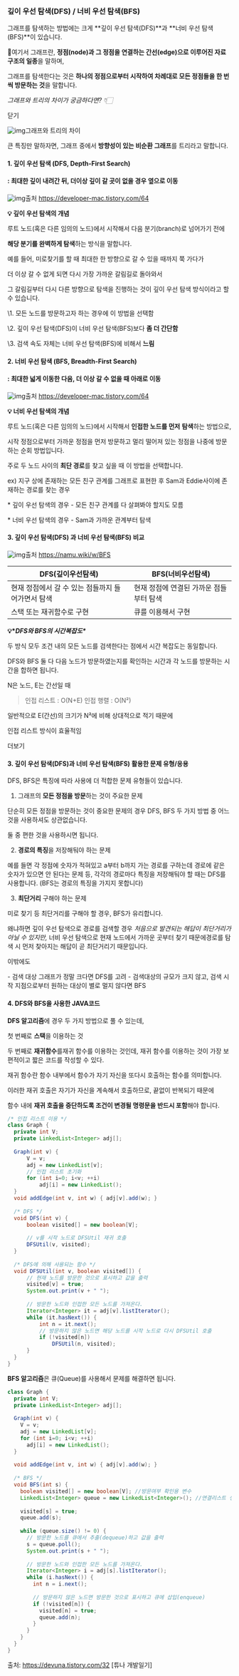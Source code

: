 ### 깊이 우선 탐색(DFS) / 너비 우선 탐색(BFS)

그래프를 탐색하는 방법에는 크게 **깊이 우선 탐색(DFS)**과 **너비 우선 탐색(BFS)**이 있습니다.

 

📌여기서 그래프란, **정점(node)과 그 정점을 연결하는 간선(edge)으로 이루어진 자료구조의 일종**을 말하며,

그래프를 탐색한다는 것은 **하나의 정점으로부터 시작하여 차례대로 모든 정점들을 한 번씩 방문하는 것**을 말합니다.


*그래프와 트리의 차이가 궁금하다면? 👇🏻*

닫기

![img](https://blog.kakaocdn.net/dn/dKZgB7/btqB6YFI2Q9/kj4O1ZgTrxTZiyqFplXRF0/img.png)그래프와 트리의 차이

큰 특징만 말하자면, 그래프 중에서 **방향성이 있는 비순환 그래프**를 트리라고 말합니다.

 

#### **1. 깊이 우선 탐색 (DFS, Depth-First Search)**

#### **:** **최대한 깊이 내려간 뒤, 더이상 깊이 갈 곳이 없을 경우 옆으로 이동**



![img](https://blog.kakaocdn.net/dn/xC9Vq/btqB8n5A25K/GyOf4iwqu8euOyhwtFuyj1/img.gif)출처 https://developer-mac.tistory.com/64



 

**💡 깊이 우선 탐색의 개념**

루트 노드(혹은 다른 임의의 노드)에서 시작해서 다음 분기(branch)로 넘어가기 전에

**해당 분기를 완벽하게 탐색**하는 방식을 말합니다.

 

예를 들어, 미로찾기를 할 때 최대한 한 방향으로 갈 수 있을 때까지 쭉 가다가

더 이상 갈 수 없게 되면 다시 가장 가까운 갈림길로 돌아와서

그 갈림길부터 다시 다른 방향으로 탐색을 진행하는 것이 깊이 우선 탐색 방식이라고 할 수 있습니다.

 

\1. 모든 노드를 방문하고자 하는 경우에 이 방법을 선택함

\2. 깊이 우선 탐색(DFS)이 너비 우선 탐색(BFS)보다 **좀 더 간단함**

\3. 검색 속도 자체는 너비 우선 탐색(BFS)에 비해서 **느림**

 

#### **2. 너비 우선 탐색 (BFS, Breadth-First Search)**

#### **: 최대한 넓게 이동한 다음, 더 이상 갈 수 없을 때 아래로 이동**

 



![img](https://blog.kakaocdn.net/dn/c305k7/btqB5E2hI4r/ea7vFo08tkDYo4c8wkfVok/img.gif)출처 https://developer-mac.tistory.com/64



 

**💡 너비 우선 탐색의 개념**

루트 노드(혹은 다른 임의의 노드)에서 시작해서 **인접한 노드를 먼저** **탐색**하는 방법으로,

시작 정점으로부터 가까운 정점을 먼저 방문하고 멀리 떨어져 있는 정점을 나중에 방문하는 순회 방법입니다.

 

주로 두 노드 사이의 **최단 경로**를 찾고 싶을 때 이 방법을 선택합니다.

ex) 지구 상에 존재하는 모든 친구 관계를 그래프로 표현한 후 Sam과 Eddie사이에 존재하는 경로를 찾는 경우

 

\* 깊이 우선 탐색의 경우 - 모든 친구 관계를 다 살펴봐야 할지도 모름

\* 너비 우선 탐색의 경우 - Sam과 가까운 관계부터 탐색

 

 

 

#### **3. 깊이 우선 탐색(DFS) 과 너비 우선 탐색(BFS) 비교**

 



![img](https://blog.kakaocdn.net/dn/cQYkI8/btqB8oDsMGe/EEYm0cKGYhxTR0kJhGiJPK/img.gif)출처 https://namu.wiki/w/BFS



 

| **DFS(깊이우선탐색)**                             | **BFS(너비우선탐색)**                   |
| ------------------------------------------------- | --------------------------------------- |
| 현재 정점에서 갈 수 있는 점들까지 들어가면서 탐색 | 현재 정점에 연결된 가까운 점들부터 탐색 |
| 스택 또는 재귀함수로 구현                         | 큐를 이용해서 구현                      |

**💡\**DFS와 BFS의 시간복잡도\****

두 방식 모두 조건 내의 모든 노드를 검색한다는 점에서 시간 복잡도는 동일합니다.

DFS와 BFS 둘 다 다음 노드가 방문하였는지를 확인하는 시간과 각 노드를 방문하는 시간을 합하면 됩니다.

 

N은 노드, E는 간선일 때

> 인접 리스트 : O(N+E)
> 인접 행렬 : O(N²)

일반적으로 E(간선)의 크기가 N²에 비해 상대적으로 적기 때문에

인접 리스트 방식이 효율적임

 

 

더보기



#### **3. 깊이 우선 탐색(DFS)과 너비 우선 탐색(BFS) 활용한 문제 유형/응용**

DFS, BFS은 특징에 따라 사용에 더 적합한 문제 유형들이 있습니다.



1) 그래프의 **모든 정점을 방문**하는 것이 주요한 문제

단순히 모든 정점을 방문하는 것이 중요한 문제의 경우 DFS, BFS 두 가지 방법 중 어느 것을 사용하셔도 상관없습니다.

둘 중 편한 것을 사용하시면 됩니다.



2) **경로의 특징**을 저장해둬야 하는 문제

예를 들면 각 정점에 숫자가 적혀있고 a부터 b까지 가는 경로를 구하는데 경로에 같은 숫자가 있으면 안 된다는 문제 등, 각각의 경로마다 특징을 저장해둬야 할 때는 DFS를 사용합니다. (BFS는 경로의 특징을 가지지 못합니다)

 

3) **최단거리** 구해야 하는 문제

미로 찾기 등 최단거리를 구해야 할 경우, BFS가 유리합니다.

왜냐하면 깊이 우선 탐색으로 경로를 검색할 경우 *처음으로 발견되는 해답이 최단거리가 아닐 수 있지만,* 
너비 우선 탐색으로 현재 노드에서 가까운 곳부터 찾기 때문에경로를 탐색 시 먼저 찾아지는 해답이 곧 최단거리기 때문입니다.

 

이밖에도 

\- 검색 대상 그래프가 정말 크다면 DFS를 고려
\- 검색대상의 규모가 크지 않고, 검색 시작 지점으로부터 원하는 대상이 별로 멀지 않다면 BFS

 

#### **4. DFS와 BFS을 사용한 JAVA코드**

 

**DFS 알고리즘**에 경우 두 가지 방법으로 풀 수 있는데,

첫 번째로 **스택**을 이용하는 것

두 번째로 **재귀함수**를재귀 함수를 이용하는 것인데, 재귀 함수를 이용하는 것이 가장 보편적이고 짧은 코드를 작성할 수 있다.

 

재귀 함수란 함수 내부에서 함수가 자기 자신을 또다시 호출하는 함수를 의미합니다.

이러한 재귀 호출은 자기가 자신을 계속해서 호출하므로, 끝없이 반복되기 때문에

함수 내에 **재귀 호출을 중단하도록 조건이 변경될 명령문을 반드시 포함**해야 합니다.

```JAVA
/* 인접 리스트 이용 */
class Graph {
  private int V;
  private LinkedList<Integer> adj[];
 
  Graph(int v) {
      V = v;
      adj = new LinkedList[v];
      // 인접 리스트 초기화
      for (int i=0; i<v; ++i)
          adj[i] = new LinkedList();
  }
  void addEdge(int v, int w) { adj[v].add(w); }
   
  /* DFS */
  void DFS(int v) {
      boolean visited[] = new boolean[V];
 
      // v를 시작 노드로 DFSUtil 재귀 호출
      DFSUtil(v, visited);
  }
  
  /* DFS에 의해 사용되는 함수 */
  void DFSUtil(int v, boolean visited[]) {
      // 현재 노드를 방문한 것으로 표시하고 값을 출력
      visited[v] = true;
      System.out.print(v + " ");
 
      // 방문한 노드와 인접한 모든 노드를 가져온다.
      Iterator<Integer> it = adj[v].listIterator();
      while (it.hasNext()) {
          int n = it.next();
          // 방문하지 않은 노드면 해당 노드를 시작 노드로 다시 DFSUtil 호출
          if (!visited[n])
              DFSUtil(n, visited);
      }
  }
}
```

 

**BFS 알고리즘**은 큐(Queue)를 사용해서 문제를 해결하면 됩니다.

```JAVA
class Graph {
  private int V;
  private LinkedList<Integer> adj[];
 
  Graph(int v) {
    V = v;
    adj = new LinkedList[v];
    for (int i=0; i<v; ++i)
      adj[i] = new LinkedList();
  }
 
  void addEdge(int v, int w) { adj[v].add(w); }
 
  /* BFS */
  void BFS(int s) {
    boolean visited[] = new boolean[V]; //방문여부 확인용 변수
    LinkedList<Integer> queue = new LinkedList<Integer>(); //연결리스트 생성
 
    visited[s] = true;
    queue.add(s);
 
    while (queue.size() != 0) {
      // 방문한 노드를 큐에서 추출(dequeue)하고 값을 출력
      s = queue.poll();
      System.out.print(s + " ");
 
      // 방문한 노드와 인접한 모든 노드를 가져온다.
      Iterator<Integer> i = adj[s].listIterator();
      while (i.hasNext()) {
        int n = i.next();
        
        // 방문하지 않은 노드면 방문한 것으로 표시하고 큐에 삽입(enqueue)
        if (!visited[n]) {
          visited[n] = true;
          queue.add(n);
        }
      }
    }
  }
}
```



출처: https://devuna.tistory.com/32 [튜나 개발일기]